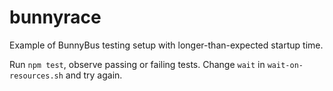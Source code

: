 # bunnyrace
Example of BunnyBus testing setup with longer-than-expected startup time.


Run `npm test`, observe passing or failing tests. Change `wait` in `wait-on-resources.sh` and try again.